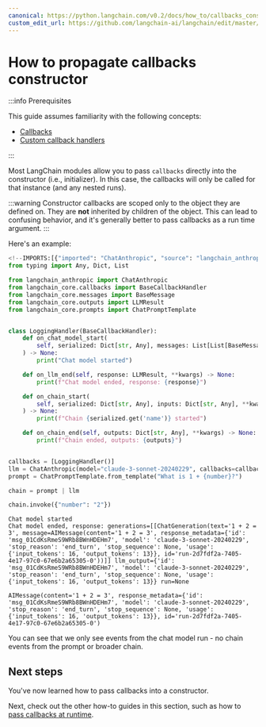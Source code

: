 ```yaml
---
canonical: https://python.langchain.com/v0.2/docs/how_to/callbacks_constructor/
custom_edit_url: https://github.com/langchain-ai/langchain/edit/master/docs/docs/how_to/callbacks_constructor.ipynb
---
```


# How to propagate callbacks  constructor

:::info Prerequisites

This guide assumes familiarity with the following concepts:

- [Callbacks](/docs/concepts/#callbacks)
- [Custom callback handlers](/docs/how_to/custom_callbacks)

:::

Most LangChain modules allow you to pass `callbacks` directly into the constructor (i.e., initializer). In this case, the callbacks will only be called for that instance (and any nested runs).

:::warning
Constructor callbacks are scoped only to the object they are defined on. They are **not** inherited by children of the object. This can lead to confusing behavior,
and it's generally better to pass callbacks as a run time argument.
:::

Here's an example:

```python
<!--IMPORTS:[{"imported": "ChatAnthropic", "source": "langchain_anthropic", "docs": "https://api.python.langchain.com/en/latest/chat_models/langchain_anthropic.chat_models.ChatAnthropic.html", "title": "How to propagate callbacks  constructor"}, {"imported": "BaseCallbackHandler", "source": "langchain_core.callbacks", "docs": "https://api.python.langchain.com/en/latest/callbacks/langchain_core.callbacks.base.BaseCallbackHandler.html", "title": "How to propagate callbacks  constructor"}, {"imported": "BaseMessage", "source": "langchain_core.messages", "docs": "https://api.python.langchain.com/en/latest/messages/langchain_core.messages.base.BaseMessage.html", "title": "How to propagate callbacks  constructor"}, {"imported": "LLMResult", "source": "langchain_core.outputs", "docs": "https://api.python.langchain.com/en/latest/outputs/langchain_core.outputs.llm_result.LLMResult.html", "title": "How to propagate callbacks  constructor"}, {"imported": "ChatPromptTemplate", "source": "langchain_core.prompts", "docs": "https://api.python.langchain.com/en/latest/prompts/langchain_core.prompts.chat.ChatPromptTemplate.html", "title": "How to propagate callbacks  constructor"}]-->
from typing import Any, Dict, List

from langchain_anthropic import ChatAnthropic
from langchain_core.callbacks import BaseCallbackHandler
from langchain_core.messages import BaseMessage
from langchain_core.outputs import LLMResult
from langchain_core.prompts import ChatPromptTemplate


class LoggingHandler(BaseCallbackHandler):
    def on_chat_model_start(
        self, serialized: Dict[str, Any], messages: List[List[BaseMessage]], **kwargs
    ) -> None:
        print("Chat model started")

    def on_llm_end(self, response: LLMResult, **kwargs) -> None:
        print(f"Chat model ended, response: {response}")

    def on_chain_start(
        self, serialized: Dict[str, Any], inputs: Dict[str, Any], **kwargs
    ) -> None:
        print(f"Chain {serialized.get('name')} started")

    def on_chain_end(self, outputs: Dict[str, Any], **kwargs) -> None:
        print(f"Chain ended, outputs: {outputs}")


callbacks = [LoggingHandler()]
llm = ChatAnthropic(model="claude-3-sonnet-20240229", callbacks=callbacks)
prompt = ChatPromptTemplate.from_template("What is 1 + {number}?")

chain = prompt | llm

chain.invoke({"number": "2"})
```
```output
Chat model started
Chat model ended, response: generations=[[ChatGeneration(text='1 + 2 = 3', message=AIMessage(content='1 + 2 = 3', response_metadata={'id': 'msg_01CdKsRmeS9WRb8BWnHDEHm7', 'model': 'claude-3-sonnet-20240229', 'stop_reason': 'end_turn', 'stop_sequence': None, 'usage': {'input_tokens': 16, 'output_tokens': 13}}, id='run-2d7fdf2a-7405-4e17-97c0-67e6b2a65305-0'))]] llm_output={'id': 'msg_01CdKsRmeS9WRb8BWnHDEHm7', 'model': 'claude-3-sonnet-20240229', 'stop_reason': 'end_turn', 'stop_sequence': None, 'usage': {'input_tokens': 16, 'output_tokens': 13}} run=None
```

```output
AIMessage(content='1 + 2 = 3', response_metadata={'id': 'msg_01CdKsRmeS9WRb8BWnHDEHm7', 'model': 'claude-3-sonnet-20240229', 'stop_reason': 'end_turn', 'stop_sequence': None, 'usage': {'input_tokens': 16, 'output_tokens': 13}}, id='run-2d7fdf2a-7405-4e17-97c0-67e6b2a65305-0')
```

You can see that we only see events from the chat model run - no chain events from the prompt or broader chain.

## Next steps

You've now learned how to pass callbacks into a constructor.

Next, check out the other how-to guides in this section, such as how to [pass callbacks at runtime](/docs/how_to/callbacks_runtime).